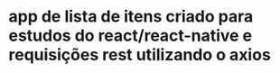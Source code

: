 # app de lista de itens criado para estudos do react/react-native e requisições rest utilizando o axios